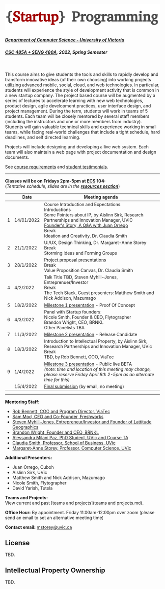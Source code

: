 ![Alt text](images/logo.png)

##### [Department of Computer Science - University of Victoria](http://www.csc.uvic.ca/)
##### [CSC 485A + SENG 480A](https://heat.csc.uvic.ca/coview/outline/2022/Spring/CSC/485A), 2022, Spring Semester
<br>

This course aims to give students the tools and skills to rapidly develop and transform innovative ideas (of their own choosing) into working projects utilizing advanced mobile, social, cloud, and web technologies. In particular, students will experience the style of development activity that is common in a new startup company. The project based course will be augmented by a series of lectures to accelerate learning with new web technologies, product design, agile development practices, user interface design, and project management. During the term, students will work in teams of 5 students. Each team will be closely mentored by several staff members (including the instructors and one or more members from industry). Students will gain valuable technical skills and experience working in small teams, while facing real-world challenges that include a tight schedule, hard deadlines, and self directed learning.

Projects will include designing and developing a live web system. Each team will also maintain a web page with project documentation and design documents.

See [course requirements](requirements.md) and [student testimonials](testimonials.md).

---

**Classes will be on Fridays 2pm-5pm at [ECS](https://www.uvic.ca/search/maps-buildings/buildings/engineering-computer-science.php) 104:**  
(*Tentative schedule, slides are in the [**resources section**](resources)*)


| | Date | Meeting agenda |
| ---:| ---------- | -------------- |
| 1 | 14/01/2022 | Course Introduction and Expectations <br> Introductions <br> Some Pointers about IP, by Aislinn Sirk, Research Partnerships and Innovation Manager, UVIC <br> [Founder's Story, A Q&A with Juan Orrego](https://www.cuboh.com/)<br>Break<br>Ideation and Creativity, Dr. Claudia Smith|
| 2 | 21/1/2022 | UI/UX, Design Thinking, Dr. Margaret-Anne Storey <br>Break<br>Storming Ideas and Forming Groups |
| 3 | 28/1/2022 | [Project proposal presentations](/presenting%20your%20ideas.md)<br>Break <br> Value Proposition Canvas, Dr. Claudia Smith|
| 4 | 4/2/2022 | Talk Title TBD, Steven Myhill-Jones, Entreprenuer/Investor <br> Break <br> The Tech Stack. Guest presenters: Matthew Smith and Nick Addison, Mazumago<br> | 
| 5 | 18/2/2022 | [Milestone 1 presentation](/milestone%201%20-%20proof%20of%20concept.md) - Proof Of Concept |
| 6 | 4/3/2022 | Panel with Startup founders: <br> Nicole Smith, Founder & CEO, Flytographer <br> Brandon Wright, CEO, BRNKL <br> Other Panelists TBA |
| 7 | 11/3/2022 | [Milestone 2 presentation](/milestone%202%20-%20release%20candidate.md) - Release Candidate |
| 8 | 18/3/2022 | Introduction to Intellectual Property, by Aislinn Sirk, Research Partnerships and Innovation Manager, UVic <br> Break <br>  TBD, by Rob Bennett, COO, ViaTec |
| 9 | 1/4/2022 | [Milestone 3 presentation](/milestone%203%20-%20public%20beta.md) - Public live BETA<br>*(note: time and location of this meeting may change, please reserve Friday April 8th 2-5pm as an alternate time for this)* |
| | 15/4/2022 | [Final submission](/final%20submission.md) (by email, no meeting)

---

**Mentoring Staff:**
- [Rob Bennett, COO and Program Director, ViaTec](https://www.linkedin.com/in/robebennett/?originalSubdomain=ca)
- [Sam Mod, CEO and Co-Founder, Freshworks](https://www.linkedin.com/in/samarthmod/?originalSubdomain=ca) 
- [Steven Myhill-Jones, Entrepreneur/Investor and Founder of Lattitude Geographics](https://www.linkedin.com/in/steven-myhill-jones-6857607/?originalSubdomain=ca)
- [Brandon Wright, Founder and CEO, BRNKL](https://www.linkedin.com/in/coastalbrandon/?originalSubdomain=ca)
- [Alessandra Milani Paz, PhD Student, UVic and Course TA](https://www.linkedin.com/in/alessandrapm/?originalSubdomain=ca)
- [Claudia Smith, Professor, School of Business, UVic ](https://www.linkedin.com/in/dr-claudia-smith-29b318a/?originalSubdomain=ca)
- [Margaret-Anne Storey, Professor, Computer Science, UVic](https://margaretstorey.com/)

**Additional Presenters:**
- Juan Orrego, Cuboh
- Aislinn Sirk, UVic
- Matthew Smith and Nick Addison, Mazumago
- Nicole Smith, Flytographer
- David Yarish, Tutela

**Teams and Projects:**  
View current and past [teams and projects](teams and projects.md).

**Office Hour:** By appointment. Friday 11:00am-12:00pm over zoom (please send an email to set an alternative meeting time) 

**Contact email:** [mstorey@uvic.ca](mailto:mstorey@uvic.ca)


## License 
TBD.

## Intellectual Property Ownership
TBD. 

